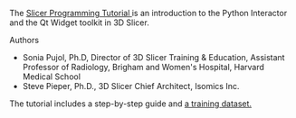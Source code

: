The <a href="http://spujol.github.io/SlicerProgrammingTutorial/Slicer5_ProgrammingTutorial_SPujol-SPieper.pdf" target="_blank"> Slicer Programming Tutorial </a> is an introduction to the Python Interactor and the Qt Widget toolkit in 3D Slicer. 


Authors
* Sonia Pujol, Ph.D, Director of 3D Slicer Training & Education, Assistant Professor of Radiology, Brigham and Women's Hospital, Harvard Medical School
* Steve Pieper, Ph.D., 3D Slicer Chief Architect, Isomics Inc.

The tutorial includes a step-by-step guide and <a href="https://www.dropbox.com/s/51o595rzvgexp4j/SlicerProgrammingTutorialData.zip?dl=0" target="_blank"> a training dataset.
